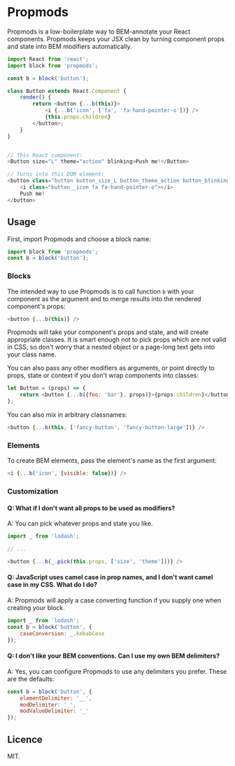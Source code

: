 # Propmods

Propmods is a low-boilerplate way to BEM-annotate your React components. Propmods keeps your JSX clean by turning component props and state into BEM modifiers automatically.

```js
import React from 'react';
import block from 'propmods';

const b = block('button');

class Button extends React.Component {
    render() {
        return <button {...b(this)}>
            <i {...b('icon', ['fa', 'fa-hand-pointer-o'])} />
            {this.props.children}
        </button>;
    }
}


// This React component:
<Button size="L" theme="action" blinking>Push me!</Button>

// Turns into this DOM element:
<button class="button button_size_L button_theme_action button_blinking">
    <i class="button__icon fa fa-hand-pointer-o"></i>
    Push me!
</button>
```

## Usage


First, import Propmods and choose a block name:

```js
import block from 'propmods';
const b = block('button');
```

### Blocks

The intended way to use Propmods is to call function `b` with your component as the argument and to merge results into the rendered component's props:

```js
<button {...b(this)} />
```

Propmods will take your component's props and state, and will create appropriate classes. It is smart enough not to pick props which are not valid in CSS, so don't worry that a nested object or a page-long text gets into your class name.

You can also pass any other modifiers as arguments, or point directly to props, state or context if you don't wrap components into classes:

```js
let Button = (props) => {
    return <button {...b({foo: 'bar'}, props)}>{props.children}</button>;
};
```

You can also mix in arbitrary classnames:

```js
<button {...b(this, ['fancy-button', 'fancy-button-large'])} />
```

### Elements

To create BEM elements, pass the element's name as the first argument:

```js
<i {...b('icon', {visible: false})} />
```

### Customization

#### Q: What if I don't want all props to be used as modifiers?

A: You can pick whatever props and state you like.

```js
import _ from 'lodash';

// ...

<button {...b(_.pick(this.props, ['size', 'theme']))} />
```

#### Q: JavaScript uses camel case in prop names, and I don't want camel case in my CSS. What do I do?

A: Propmods will apply a case converting function if you supply one when creating your block.

```js
import _ from 'lodash';
const b = block('button', {
    caseConversion: _.kebabCase
});
```

#### Q: I don't like your BEM conventions. Can I use my own BEM delimiters?

A: Yes, you can configure Propmods to use any delimiters you prefer. These are the defaults:

```js
const b = block('button', {
    elementDelimiter: '__',
    modDelimiter: '_',
    modValueDelimiter: '_'
});
```

## Licence

MIT.
